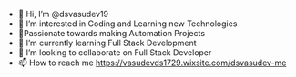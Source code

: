 - 👋 Hi, I’m @dsvasudev19
- 👀 I’m interested in Coding and Learning new Technologies
- 🌟Passionate towards making Automation Projects
- 🌱 I’m currently learning Full Stack Development
- 💞️ I’m looking to collaborate on Full Stack Developer
- 📫 How to reach me https://vasudevds1729.wixsite.com/dsvasudev-me

<!---
dsvasudev19/dsvasudev19 is a ✨ special ✨ repository because its `README.md` (this file) appears on your GitHub profile.
You can click the Preview link to take a look at your changes.
--->
